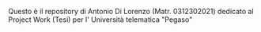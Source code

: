Questo è il repository di Antonio Di Lorenzo (Matr. 0312302021) dedicato al Project Work (Tesi) per l' Università telematica "Pegaso" 
